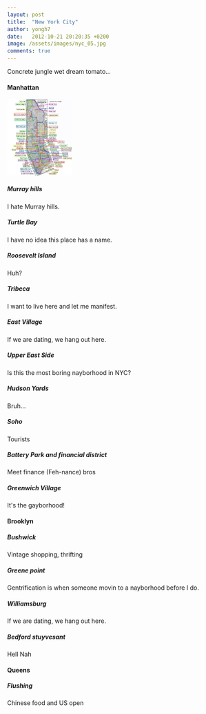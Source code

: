 ```yaml
---
layout: post
title:  "New York City"
author: yongh7
date:   2012-10-21 20:20:35 +0200
image: /assets/images/nyc_05.jpg
comments: true
---
```


Concrete jungle wet dream tomato...

#### Manhattan
<img src="/assets/images/nyc_05.jpg" alt="Manhattan Maps" width="150">


##### Murray hills
I hate Murray hills.

##### Turtle Bay
I have no idea this place has a name.

##### Roosevelt Island
Huh? 

##### Tribeca
I want to live here and let me manifest.

##### East Village
If we are dating, we hang out here.

##### Upper East Side
Is this the most boring nayborhood in NYC?

##### Hudson Yards
Bruh...

##### Soho
Tourists

##### Battery Park and financial district
Meet finance (Feh-nance) bros

##### Greenwich Village
It's the gayborhood! 

#### Brooklyn

##### Bushwick
Vintage shopping, thrifting

##### Greene point 
Gentrification is when someone movin to a nayborhood before I do.

##### Williamsburg
If we are dating, we hang out here.

##### Bedford stuyvesant
Hell Nah

#### Queens

##### Flushing
Chinese food and US open 




